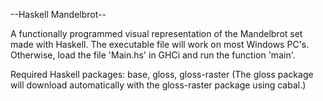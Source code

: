 --Haskell Mandelbrot--

A functionally programmed visual representation of the Mandelbrot set made with Haskell. The executable file will work on most Windows PC's. Otherwise, load the file 'Main.hs' in GHCi and run the function 'main'.

Required Haskell packages: base, gloss, gloss-raster (The gloss package will download automatically with the gloss-raster package using cabal.)
